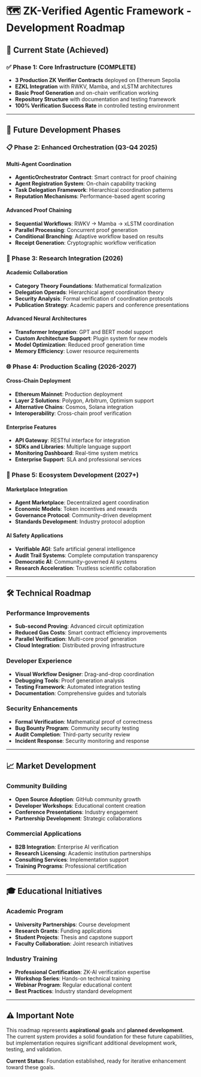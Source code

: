 # 🗺️ ZK-Verified Agentic Framework - Development Roadmap

## 🎯 Current State (Achieved)

### ✅ Phase 1: Core Infrastructure (COMPLETE)
- **3 Production ZK Verifier Contracts** deployed on Ethereum Sepolia
- **EZKL Integration** with RWKV, Mamba, and xLSTM architectures  
- **Basic Proof Generation** and on-chain verification working
- **Repository Structure** with documentation and testing framework
- **100% Verification Success Rate** in controlled testing environment

---

## 🚀 Future Development Phases

### 📋 Phase 2: Enhanced Orchestration (Q3-Q4 2025)

#### **Multi-Agent Coordination**
- **AgenticOrchestrator Contract**: Smart contract for proof chaining
- **Agent Registration System**: On-chain capability tracking
- **Task Delegation Framework**: Hierarchical coordination patterns
- **Reputation Mechanisms**: Performance-based agent scoring

#### **Advanced Proof Chaining**
- **Sequential Workflows**: RWKV → Mamba → xLSTM coordination
- **Parallel Processing**: Concurrent proof generation
- **Conditional Branching**: Adaptive workflow based on results
- **Receipt Generation**: Cryptographic workflow verification

### 🔬 Phase 3: Research Integration (2026)

#### **Academic Collaboration**
- **Category Theory Foundations**: Mathematical formalization
- **Delegation Operads**: Hierarchical agent coordination theory
- **Security Analysis**: Formal verification of coordination protocols
- **Publication Strategy**: Academic papers and conference presentations

#### **Advanced Neural Architectures**
- **Transformer Integration**: GPT and BERT model support
- **Custom Architecture Support**: Plugin system for new models
- **Model Optimization**: Reduced proof generation time
- **Memory Efficiency**: Lower resource requirements

### 🌐 Phase 4: Production Scaling (2026-2027)

#### **Cross-Chain Deployment**
- **Ethereum Mainnet**: Production deployment
- **Layer 2 Solutions**: Polygon, Arbitrum, Optimism support
- **Alternative Chains**: Cosmos, Solana integration
- **Interoperability**: Cross-chain proof verification

#### **Enterprise Features**
- **API Gateway**: RESTful interface for integration
- **SDKs and Libraries**: Multiple language support
- **Monitoring Dashboard**: Real-time system metrics
- **Enterprise Support**: SLA and professional services

### 🔮 Phase 5: Ecosystem Development (2027+)

#### **Marketplace Integration**
- **Agent Marketplace**: Decentralized agent coordination
- **Economic Models**: Token incentives and rewards
- **Governance Protocol**: Community-driven development
- **Standards Development**: Industry protocol adoption

#### **AI Safety Applications**
- **Verifiable AGI**: Safe artificial general intelligence
- **Audit Trail Systems**: Complete computation transparency
- **Democratic AI**: Community-governed AI systems
- **Research Acceleration**: Trustless scientific collaboration

---

## 🛠️ Technical Roadmap

### **Performance Improvements**
- **Sub-second Proving**: Advanced circuit optimization
- **Reduced Gas Costs**: Smart contract efficiency improvements
- **Parallel Verification**: Multi-core proof generation
- **Cloud Integration**: Distributed proving infrastructure

### **Developer Experience**
- **Visual Workflow Designer**: Drag-and-drop coordination
- **Debugging Tools**: Proof generation analysis
- **Testing Framework**: Automated integration testing
- **Documentation**: Comprehensive guides and tutorials

### **Security Enhancements**
- **Formal Verification**: Mathematical proof of correctness
- **Bug Bounty Program**: Community security testing
- **Audit Completion**: Third-party security review
- **Incident Response**: Security monitoring and response

---

## 📈 Market Development

### **Community Building**
- **Open Source Adoption**: GitHub community growth
- **Developer Workshops**: Educational content creation
- **Conference Presentations**: Industry engagement
- **Partnership Development**: Strategic collaborations

### **Commercial Applications**
- **B2B Integration**: Enterprise AI verification
- **Research Licensing**: Academic institution partnerships
- **Consulting Services**: Implementation support
- **Training Programs**: Professional certification

---

## 🎓 Educational Initiatives

### **Academic Program**
- **University Partnerships**: Course development
- **Research Grants**: Funding applications
- **Student Projects**: Thesis and capstone support
- **Faculty Collaboration**: Joint research initiatives

### **Industry Training**
- **Professional Certification**: ZK-AI verification expertise
- **Workshop Series**: Hands-on technical training
- **Webinar Program**: Regular educational content
- **Best Practices**: Industry standard development

---

## ⚠️ Important Note

This roadmap represents **aspirational goals** and **planned development**. The current system provides a solid foundation for these future capabilities, but implementation requires significant additional development work, testing, and validation.

**Current Status**: Foundation established, ready for iterative enhancement toward these goals.